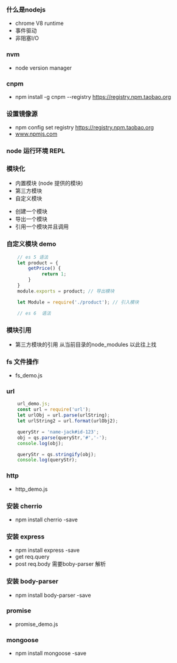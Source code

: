 ### 什么是nodejs
+ chrome V8 runtime
+ 事件驱动
+ 非阻塞I/O

### nvm
 + node version manager

### cnpm
 + npm install -g cnpm --registry https://registry.npm.taobao.org

### 设置镜像源
 + npm config set registry https://registry.npm.taobao.org
 + www.npmjs.com
### node 运行环境 REPL

### 模块化
 + 内置模块 (node 提供的模块)
 + 第三方模块
 + 自定义模块   
  - 创建一个模块
  - 导出一个模块
  - 引用一个模块并且调用 
### 自定义模块 demo
``` js
    // es 5 语法
    let product = {
        getPrice() {
             return 1;
        }
    }
    module.exports = product; // 导出模块

    let Module = require('./product'); // 引入模块

    // es 6  语法

```

### 模块引用
+ 第三方模块的引用 从当前目录的node_modules 以此往上找

### fs 文件操作
+ fs_demo.js

### url
``` js
    url_demo.js;
    const url = require('url');
    let urlObj = url.parse(urlString);
    let urlString2 = url.format(urlObj2);

    queryStr = 'name-jack#id-123';
    obj = qs.parse(queryStr,'#','-');
    console.log(obj);

    queryStr = qs.stringify(obj);
    console.log(queryStr);
```

### http
+ http_demo.js

### 安装 cherrio
+ npm install  cherrio -save

### 安装 express
+ npm install express -save
+ get req.query
+ post req.body 需要boby-parser 解析

### 安装 body-parser
+ npm install body-parser -save

### promise
+ promise_demo.js

### mongoose
+ npm install mongoose -save